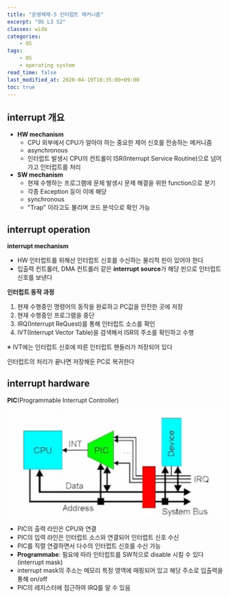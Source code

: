 ```yaml
---
title: "운영체제-5 인터럽트 메커니즘"
excerpt: "OS L3 S2"
classes: wide
categories:
    - OS
tags:
    - OS
    - operating system
read_time: false
last_modified_at: 2020-04-19T18:35:00+09:00
toc: true
---
```


## interrupt 개요

- **HW mechanism**
  - CPU 외부에서 CPU가 알아야 하는  중요한 제어 신호를 전송하는 메커니즘
  - asynchronous
  - 인터럽트 발생시 CPU의 컨트롤이 ISR(Interrupt Service Routine)으로 넘어가고 인터럽트를 처리
- **SW mechanism**
  - 현재 수행하는 프로그램에 문제 발생시 문제 해결을 위한 function으로 분기
  - 각종 Exception 등이 이에 해당
  - synchronous
  - "Trap" 이라고도 불리며 코드 분석으로 확인 가능



## interrupt operation

**interrupt mechanism**

- HW 인터럽트를 위해선 인터럽트 신호를 수신하는 물리적 핀이 있어야 한다
- 입출력 컨트롤러, DMA 컨트롤러 같은 **interrupt source**가 해당 핀으로 인터럽트 신호를 보낸다

**인터럽트 동작 과정**

1. 현재 수행중인 명령어의 동작을 완료하고 PC값을 안전한 곳에 저장
2. 현재 수행중인 프로그램을 중단
3. IRQ(Interrupt ReQuest)를 통해 인터럽트 소스를 확인
4. IVT(Interrupt Vector Table)을 검색해서 ISR의 주소를 확인하고 수행

※ IVT에는 인터럽트 신호에 따른 인터럽트 핸들러가 저장되어 있다

인터럽트의 처리가 끝나면 저장해둔 PC로 복귀한다



## interrupt hardware

**PIC**(Programmable Interrupt Controller)

![PIC](/assets/images/pic.png)

- PIC의 출력 라인은 CPU와 연결
- PIC의 입력 라인은 인터럽트 소스와 연결되어 인터럽트 신호 수신
- PIC를 직렬 연결하면서 다수의 인터럽트 신호를 수신 가능
- **Programmabe**: 필요에 따라 인터럽트를 SW적으로 disable 시킬 수 있다(interrupt mask)
- interrupt mask의 주소는 메모리 특정 영역에 매핑되어 있고 해당 주소로 입출력을 통해 on/off
- PIC의 레지스터에 접근하여 IRQ를 알 수 있음

